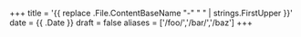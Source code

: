 +++
title = '{{ replace .File.ContentBaseName "-" " " | strings.FirstUpper }}'
date = {{ .Date }}
draft = false
aliases = ['/foo/','/bar/','/baz']
+++
